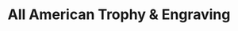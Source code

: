 ---
title: "All American Trophy & Engraving"
url: /erie/all-american-trophy-und-engraving/
shop: Pokal
---